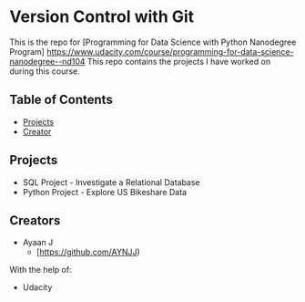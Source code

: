 # Version Control with Git

This is the repo for [Programming for Data Science with Python Nanodegree Program] https://www.udacity.com/course/programming-for-data-science-nanodegree--nd104
This repo contains the projects I have worked on during this course.

## Table of Contents

* [Projects](#instructions)
* [Creator](#creators)

## Projects

* SQL Project - Investigate a Relational Database
* Python Project - Explore US Bikeshare Data

## Creators

* Ayaan J
    - [https://github.com/AYNJJ)

With the help of:

* Udacity